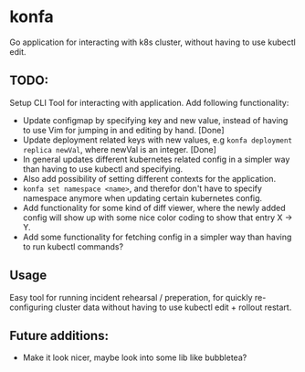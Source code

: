 # konfa

Go application for interacting with k8s cluster, without having to use kubectl edit.

## TODO:

Setup CLI Tool for interacting with application.
Add following functionality:

- Update configmap by specifying key and new value, instead of having to use Vim for jumping in and editing by hand. [Done]
- Update deployment related keys with new values, e.g `konfa deployment replica newVal`, where newVal is an integer. [Done]
- In general updates different kubernetes related config in a simpler way than having to use kubectl and specifying.
- Also add possibility of setting different contexts for the application.
- `konfa set namespace <name>`, and therefor don't have to specify namespace anymore when updating certain kubernetes config.
- Add functionality for some kind of diff viewer, where the newly added config will show up with some nice color coding to show that entry X -> Y.
- Add some functionality for fetching config in a simpler way than having to run kubectl commands?

## Usage

Easy tool for running incident rehearsal / preperation, for quickly re-configuring cluster data without having to use kubectl edit + rollout restart.

## Future additions:

- Make it look nicer, maybe look into some lib like bubbletea?
